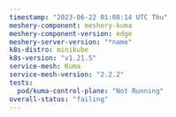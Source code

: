 ```yaml
---
timestamp: "2023-06-22 01:08:14 UTC Thu"
meshery-component: meshery-kuma
meshery-component-version: edge
meshery-server-version: "*name"
k8s-distro: minikube
k8s-version: "v1.21.5"
service-mesh: Kuma
service-mesh-version: "2.2.2"
tests:
  pod/kuma-control-plane: "Not Running"
overall-status: "failing"
---
```

